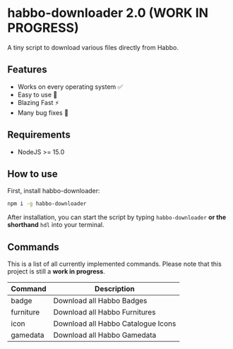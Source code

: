 # habbo-downloader 2.0 (WORK IN PROGRESS)

A tiny script to download various files directly from Habbo.

## Features

- Works on every operating system ✅
- Easy to use 💯
- Blazing Fast ⚡
- Many bug fixes 🐛 

## Requirements

- NodeJS >= 15.0

## How to use

First, install habbo-downloader:

```bash
npm i -g habbo-downloader
```

After installation, you can start the script by typing `habbo-downloader` **or the shorthand** `hdl` into your terminal.
## Commands

This is a list of all currently implemented commands. Please note that this project is still a **work in progress**.

|     Command    	|                       Description                       	|
| --------------- | ---------------------------------------------------------	|
| badge         	| Download all Habbo Badges                               	|
| furniture     	| Download all Habbo Furnitures                           	|
| icon          	| Download all Habbo Catalogue Icons                      	|
| gamedata       	| Download all Habbo Gamedata                             	|
